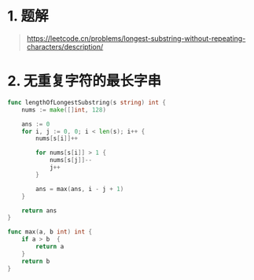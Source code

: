 # 1. 题解
> https://leetcode.cn/problems/longest-substring-without-repeating-characters/description/

# 2. 无重复字符的最长字串
```go
func lengthOfLongestSubstring(s string) int {
    nums := make([]int, 128)

    ans := 0
    for i, j := 0, 0; i < len(s); i++ {
        nums[s[i]]++

        for nums[s[i]] > 1 {
            nums[s[j]]--
            j++
        }

        ans = max(ans, i - j + 1)
    }

    return ans
}

func max(a, b int) int {
    if a > b  {
        return a
    }
    return b
}
```